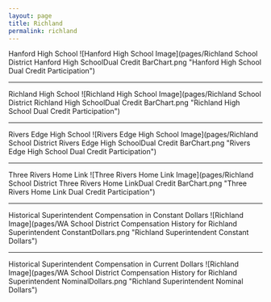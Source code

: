```yaml
---
layout: page
title: Richland
permalink: richland
---
```



Hanford High School
![Hanford High School Image](pages/Richland School District Hanford High SchoolDual Credit BarChart.png "Hanford High School Dual Credit Participation")

___

Richland High School
![Richland High School Image](pages/Richland School District Richland High SchoolDual Credit BarChart.png "Richland High School Dual Credit Participation")

___

Rivers Edge High School
![Rivers Edge High School Image](pages/Richland School District Rivers Edge High SchoolDual Credit BarChart.png "Rivers Edge High School Dual Credit Participation")

___

Three Rivers Home Link
![Three Rivers Home Link Image](pages/Richland School District Three Rivers Home LinkDual Credit BarChart.png "Three Rivers Home Link Dual Credit Participation")

___

Historical Superintendent Compensation in Constant Dollars
![Richland Image](pages/WA School District Compensation History for Richland Superintendent ConstantDollars.png "Richland Superintendent Constant Dollars")

___

Historical Superintendent Compensation in Current Dollars
![Richland Image](pages/WA School District Compensation History for Richland Superintendent NominalDollars.png "Richland Superintendent Nominal Dollars")